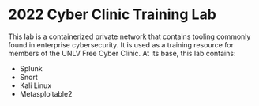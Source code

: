 # 2022 Cyber Clinic Training Lab

This lab is a containerized private network that contains tooling commonly found in enterprise cybersecurity. It is used as a training resource for members of the UNLV Free Cyber Clinic. At its base, this lab contains:

* Splunk
* Snort
* Kali Linux
* Metasploitable2

